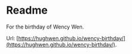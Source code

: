 # Readme

For the birthday of Wency Wen.

Url: [https://hughwen.github.io/wency-birthday/](https://hughwen.github.io/wency-birthday/).